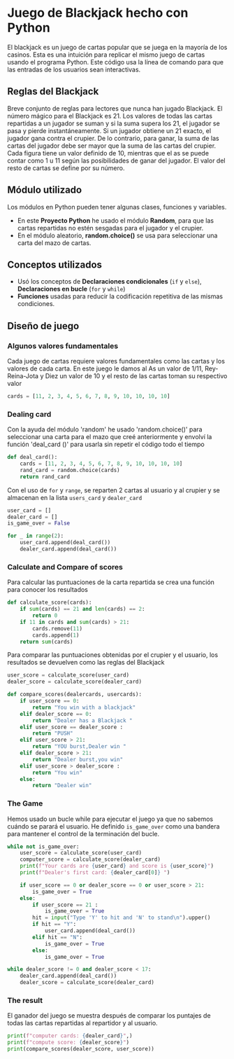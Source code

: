 # Juego de Blackjack hecho con Python

El blackjack es un juego de cartas popular que se juega en la mayoría de los casinos. Esta es una intuición para replicar el mismo juego de cartas usando el programa Python.
Este código usa la línea de comando para que las entradas de los usuarios sean interactivas.

## Reglas del Blackjack

Breve conjunto de reglas para lectores que nunca han jugado Blackjack. El número mágico para el Blackjack es 21. Los valores de todas las cartas repartidas a un jugador se suman y si la suma supera los 21, el jugador se pasa y pierde instantáneamente. Si un jugador obtiene un 21 exacto, el jugador gana contra el crupier. De lo contrario, para ganar, la suma de las cartas del jugador debe ser mayor que la suma de las cartas del crupier. Cada figura tiene un valor definido de 10, mientras que el as se puede contar como 1 u 11 según las posibilidades de ganar del jugador. El valor del resto de cartas se define por su número.

## Módulo utilizado

Los módulos en Python pueden tener algunas clases, funciones y variables.

- En este **Proyecto Python** he usado el módulo **Random**, para que las cartas repartidas no estén sesgadas para el jugador y el crupier.
- En el módulo aleatorio, **random.choice()** se usa para seleccionar una carta del mazo de cartas.

## Conceptos utilizados

- Usó los conceptos de **Declaraciones condicionales** (`if` y `else`), **Declaraciones en bucle** (`for` y `while`)
- **Funciones** usadas para reducir la codificación repetitiva de las mismas condiciones.

## Diseño de juego

### Algunos valores fundamentales

Cada juego de cartas requiere valores fundamentales como las cartas y los valores de cada carta. En este juego le damos al As un valor de 1/11, Rey-Reina-Jota y Diez un valor de 10 y el resto de las cartas toman su respectivo valor

``` Python
cards = [11, 2, 3, 4, 5, 6, 7, 8, 9, 10, 10, 10, 10]
```

### Dealing card

Con la ayuda del módulo 'random' he usado 'random.choice()' para seleccionar una carta para el mazo que creé anteriormente
y envolví la función 'deal_card ()' para usarla sin repetir el código todo el tiempo

``` Python
def deal_card():
    cards = [11, 2, 3, 4, 5, 6, 7, 8, 9, 10, 10, 10, 10]
    rand_card = random.choice(cards)
    return rand_card
```

Con el uso de `for` y `range`, se reparten 2 cartas al usuario y al crupier y se almacenan en la lista `users_card` y `dealer_card`

``` Python
user_card = []
dealer_card = []
is_game_over = False

for _ in range(2):
    user_card.append(deal_card())
    dealer_card.append(deal_card())
```

### Calculate and Compare of scores

Para calcular las puntuaciones de la carta repartida se crea una función para conocer los resultados

``` Python
def calculate_score(cards):
    if sum(cards) == 21 and len(cards) == 2:
        return 0
    if 11 in cards and sum(cards) > 21:
        cards.remove(11)
        cards.append(1)
    return sum(cards)
```

Para comparar las puntuaciones obtenidas por el crupier y el usuario, los resultados se devuelven como las reglas del Blackjack

``` Python
user_score = calculate_score(user_card)
dealer_score = calculate_score(dealer_card)

def compare_scores(dealercards, usercards):
    if user_score == 0:
        return "You win with a blackjack"
    elif dealer_score == 0:
        return "Dealer has a Blackjack "
    elif user_score == dealer_score :
        return "PUSH"
    elif user_score > 21:
        return "YOU burst,Dealer win "
    elif dealer_score > 21:
        return "Dealer burst,you win"
    elif user_score > dealer_score :
        return "You win"
    else:
        return "Dealer win"
```

### The Game

Hemos usado un bucle while para ejecutar el juego ya que no sabemos cuándo se parará el usuario. He definido `is_game_over` como una bandera para mantener el control de la terminación del bucle.

``` Python
while not is_game_over:
    user_score = calculate_score(user_card)
    computer_score = calculate_score(dealer_card)
    print(f"Your cards are {user_card} and score is {user_score}")
    print(f"Dealer's first card: {dealer_card[0]} ")

    if user_score == 0 or dealer_score == 0 or user_score > 21:
        is_game_over = True
    else:
        if user_score == 21 :
            is_game_over = True
        hit = input("Type 'Y' to hit and 'N' to stand\n").upper()
        if hit == "Y":
            user_card.append(deal_card())
        elif hit == "N":
            is_game_over = True
        else:
            is_game_over = True

while dealer_score != 0 and dealer_score < 17:
    dealer_card.append(deal_card())
    dealer_score = calculate_score(dealer_card)
```

### The result

El ganador del juego se muestra después de comparar los puntajes de todas las cartas repartidas al repartidor y al usuario.

``` Python
print(f"computer cards: {dealer_card}",)
print(f"compute score: {dealer_score}")
print(compare_scores(dealer_score, user_score))
```
